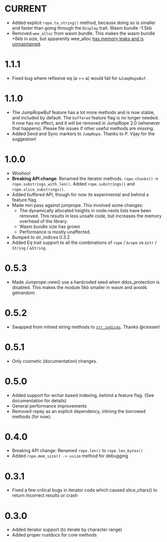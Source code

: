 # CURRENT

- Added explicit `rope.to_string()` method, because doing so is smaller and faster than going through the `Display` trait. Wasm bundle -1.5kb
- Removed `wee_alloc` from wasm bundle. This makes the wasm bundle +6kb in size, but apparently wee_alloc [has memory leaks and is unmaintained](https://github.com/josephg/jumprope-rs/security/dependabot/1).

# 1.1.1

- Fixed bug where reflexive eq (a == a) would fail for `&JumpRopeBuf`.

# 1.1.0

- The JumpRopeBuf feature has a lot more methods and is now stable, and included by default. The `buffered` feature flag is no longer needed. It now has no effect, and it will be removed in JumpRope 2.0 (whenever that happens). Please file issues if other useful methods are missing.
- Added Send and Sync markers to `JumpRope`. Thanks to P. Vijay for the suggestion!

# 1.0.0

- Woohoo!
- **Breaking API change**: Renamed the iterator methods. `rope.chunks()` -> `rope.substrings_with_len()`. Added `rope.substrings()` and `rope.slice_substrings()`.
- Added buffered API, though for now its experimental and behind a feature flag.
- Made miri pass against jumprope. This involved some changes:
  - The dynamically allocated heights in node.nexts lists have been removed. This results in less unsafe code, but increases the memory overhead of the library.
  - Wasm bundle size has grown
  - Performance is mostly unaffected.
- Bumped to str_indices 0.3.2
- Added Eq trait support to all the combinations of `rope` / `&rope` vs `&str` / `String` / `&String`.


# 0.5.3

- Made Jumprope::new() use a hardcoded seed when ddos_protection is disabled. This makes the module 5kb smaller in wasm and avoids getrandom.

# 0.5.2

- Swapped from inlined string methods to [`str_indices`](https://crates.io/crates/str_indices). Thanks @cessen!

# 0.5.1

- Only cosmetic (documentation) changes.

# 0.5.0

- Added support for wchar based indexing, behind a feature flag. (See documentation for details)
- General performance improvements
- Removed ropey as an explicit dependency, inlining the borrowed methods (for now).

# 0.4.0

- Breaking API change: Renamed `rope.len()` to `rope.len_bytes()`
- Added `rope.mem_size() -> usize` method for debugging

# 0.3.1

- Fixed a few critical bugs in iterator code which caused slice_chars() to return incorrect results or crash

# 0.3.0

- Added iterator support (to iterate by character range)
- Added proper rustdocs for core methods